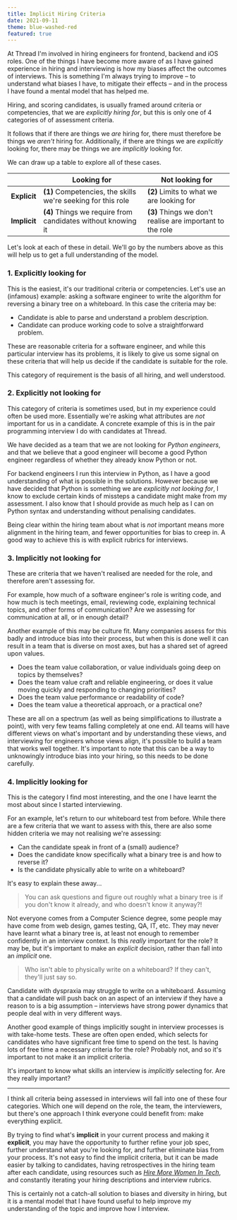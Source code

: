 ```yaml
---
title: Implicit Hiring Criteria
date: 2021-09-11
theme: blue-washed-red
featured: true
---
```


At Thread I'm involved in hiring engineers for frontend, backend and iOS roles.
One of the things I have become more aware of as I have gained experience in
hiring and interviewing is how my biases affect the outcomes of interviews. This
is something I'm always trying to improve – to understand what biases I have, to
mitigate their effects – and in the process I have found a mental model that has
helped me.

Hiring, and scoring candidates, is usually framed around criteria or
competencies, that we are _explicitly hiring for_, but this is only one of 4
categories of of assessment criteria.

It follows that if there are things we _are_ hiring for, there must therefore be
things we _aren't_ hiring for. Additionally, if there are things we are
_explicitly_ looking for, there may be things we are _implicitly_ looking for.

We can draw up a table to explore all of these cases.

|              | **Looking for**                                              | **Not looking for**                                       |
| ------------ | ------------------------------------------------------------ | --------------------------------------------------------- |
| **Explicit** | **(1)** Competencies, the skills we're seeking for this role | **(2)** Limits to what we are looking for                 |
| **Implicit** | **(4)** Things we require from candidates without knowing it | **(3)** Things we don't realise are important to the role |

Let's look at each of these in detail. We'll go by the numbers above as this
will help us to get a full understanding of the model.

### 1. Explicitly looking for

This is the easiest, it's our traditional criteria or competencies. Let's use an
(infamous) example: asking a software engineer to write the algorithm for
reversing a binary tree on a whiteboard. In this case the criteria may be:

- Candidate is able to parse and understand a problem description.
- Candidate can produce working code to solve a straightforward problem.

These are reasonable criteria for a software engineer, and while this particular
interview has its problems, it is likely to give us some signal on these
criteria that will help us decide if the candidate is suitable for the role.

This category of requirement is the basis of all hiring, and well understood.

### 2. Explicitly not looking for

This category of criteria is sometimes used, but in my experience could often be
used more. Essentially we're asking what attributes are _not_ important for us
in a candidate. A concrete example of this is in the pair programming interview
I do with candidates at Thread.

We have decided as a team that we are not looking for _Python engineers_, and
that we believe that a good engineer will become a good Python engineer
regardless of whether they already know Python or not.

For backend engineers I run this interview in Python, as I have a good
understanding of what is possible in the solutions. However because we have
decided that Python is something we are _explicitly not looking for_, I know to
exclude certain kinds of missteps a candidate might make from my assessment. I
also know that I should provide as much help as I can on Python syntax and
understanding without penalising candidates.

Being clear within the hiring team about what is _not_ important means more
alignment in the hiring team, and fewer opportunities for bias to creep in.
A good way to achieve this is with explicit rubrics for interviews.

### 3. Implicitly not looking for

These are criteria that we haven't realised are needed for the role, and
therefore aren't assessing for.

For example, how much of a software engineer's role is writing code, and how
much is tech meetings, email, reviewing code, explaining technical topics, and
other forms of communication? Are we assessing for communication at all, or in
enough detail?

Another example of this may be culture fit. Many companies assess for this
badly and introduce bias into their process, but when this is done well it can
result in a team that is diverse on most axes, but has a shared set of agreed
upon values.

- Does the team value collaboration, or value individuals going deep on topics
  by themselves?
- Does the team value craft and reliable engineering, or does it value moving
  quickly and responding to changing priorities?
- Does the team value performance or readability of code?
- Does the team value a theoretical approach, or a practical one?

These are all on a spectrum (as well as being simplifications to illustrate a
point), with very few teams falling completely at one end. All teams will have
different views on what's important and by understanding these views, and
interviewing for engineers whose views align, it's possible to build a team that
works well together. It's important to note that this can be a way to
unknowingly introduce bias into your hiring, so this needs to be done carefully.

### 4. Implicitly looking for

This is the category I find most interesting, and the one I have learnt the most
about since I started interviewing.

For an example, let's return to our whiteboard test from before. While there are
a few criteria that we want to assess with this, there are also some hidden
criteria we may not realising we're assessing:

- Can the candidate speak in front of a (small) audience?
- Does the candidate know specifically what a binary tree is and how to reverse
  it?
- Is the candidate physically able to write on a whiteboard?

It's easy to explain these away...

> You can ask questions and figure out roughly what a binary tree is if you
> don't know it already, and who doesn't know it anyway?!

Not everyone comes from a Computer Science degree, some people may have come
from web design, games testing, QA, IT, etc. They may never have learnt what a
binary tree is, at least not enough to remember confidently in an interview
context. Is this _really_ important for the role? It may be, but it's important
to make an _explicit_ decision, rather than fall into an _implicit_ one.

> Who isn't able to physically write on a whiteboard? If they can't, they'll
> just say so.

Candidate with dyspraxia may struggle to write on a whiteboard. Assuming that a
candidate will push back on an aspect of an interview if they have a reason to
is a big assumption – interviews have strong power dynamics that people deal
with in very different ways.

Another good example of things implicitly sought in interview processes is with
take-home tests. These are often open ended, which selects for candidates who
have significant free time to spend on the test. Is having lots of free time a
necessary criteria for the role? Probably not, and so it's important to not
make it an implicit criteria.

It's important to know what skills an interview is _implicitly_ selecting for.
Are they really important?

---

I think all criteria being assessed in interviews will fall into one of these
four categories. Which one will depend on the role, the team, the interviewers,
but there's one approach I think everyone could benefit from: make everything
explicit.

By trying to find what's **implicit** in your current process and making it
**explicit**, you may have the opportunity to further refine your job spec,
further understand what you're looking for, and further eliminate bias from your
process. It's not easy to find the implicit criteria, but it can be made easier
by talking to candidates, having retrospectives in the hiring team after each
candidate, using resources such as
[_Hire More Women In Tech_](https://www.hiremorewomenintech.com), and constantly
iterating your hiring descriptions and interview rubrics.

This is certainly not a catch-all solution to biases and diversity in hiring,
but it is a mental model that I have found useful to help improve my
understanding of the topic and improve how I interview.
